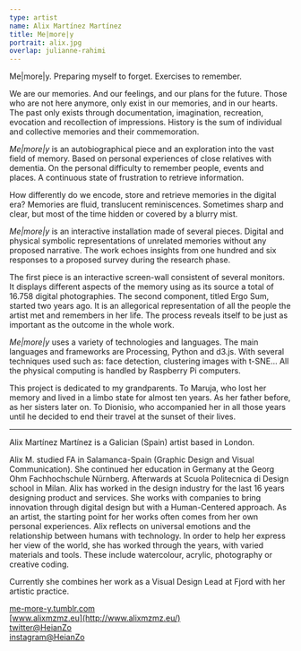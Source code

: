 ```yaml
---
type: artist
name: Alix Martínez Martínez
title: Me|more|y
portrait: alix.jpg
overlap: julianne-rahimi
---
```


<aside>Me|more|y. Preparing myself to forget. Exercises to remember.</aside>

We are our memories. And our feelings, and our plans for the future. Those who are not here anymore, only exist in our memories, and in our hearts. The past only exists through documentation, imagination, recreation, evocation and recollection of impressions. History is the sum of individual and collective memories and their commemoration.

*Me|more|y* is an autobiographical piece and an exploration into the vast field of memory. Based on personal experiences of close relatives with dementia. On the personal difficulty to remember people, events and places. A continuous state of frustration to retrieve information.

How differently do we encode, store and retrieve memories in the digital era? Memories are fluid, translucent reminiscences. Sometimes sharp and clear, but most of the time hidden or covered by a blurry mist.

*Me|more|y* is an interactive installation made of several pieces. Digital and physical symbolic representations of unrelated memories without any proposed narrative. The work echoes insights from one hundred and six responses to a proposed survey during the research phase.

The first piece is an interactive screen-wall consistent of several monitors. It displays different aspects of the memory using as its source a total of 16.758 digital photographies. The second component, titled Ergo Sum, started two years ago. It is an allegorical representation of all the people the artist met and remembers in her life. The process reveals itself to be just as important as the outcome in the whole work.

*Me|more|y* uses a variety of technologies and languages. The main languages and frameworks are Processing, Python and d3.js. With several techniques used such as: face detection, clustering images with t-SNE... All the physical computing is handled by Raspberry Pi computers.

This project is dedicated to my grandparents. To Maruja, who lost her memory and lived in a limbo state for almost ten years. As her father before, as her sisters later on. To Dionisio, who accompanied her in all those years until he decided to end their travel at the sunset of their lives.

---

Alix Martínez Martínez is a Galician (Spain) artist based in London.

Alix M. studied FA in Salamanca-Spain (Graphic Design and Visual Communication). She continued her education in Germany at the Georg Ohm Fachhochschule Nürnberg. Afterwards at Scuola Politecnica di Design school in Milan. Alix has worked in the design industry for the last 16 years designing product and services. She works with companies to bring innovation through digital design but with a Human-Centered approach. As an artist, the starting point for her works often comes from her own personal experiences. Alix reflects on universal emotions and the relationship between humans with technology. In order to help her express her view of the world, she has worked through the years, with varied materials and tools. These include watercolour, acrylic, photography or creative coding.

Currently she combines her work as a Visual Design Lead at Fjord with her artistic practice.

[me-more-y.tumblr.com](https://me-more-y.tumblr.com)  
[www.alixmzmz.eu](http://www.alixmzmz.eu/)  
[twitter@HeianZo](https://twitter.com/HeianZo)  
[instagram@HeianZo](https://www.instagram.com/heianzo/)
